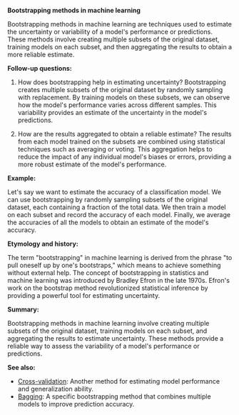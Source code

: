 **Bootstrapping methods in machine learning**

Bootstrapping methods in machine learning are techniques used to estimate the
uncertainty or variability of a model's performance or predictions. These
methods involve creating multiple subsets of the original dataset, training
models on each subset, and then aggregating the results to obtain a more
reliable estimate.

**Follow-up questions:**

1. How does bootstrapping help in estimating uncertainty?
   Bootstrapping creates multiple subsets of the original dataset by randomly
   sampling with replacement. By training models on these subsets, we can
   observe how the model's performance varies across different samples. This
   variability provides an estimate of the uncertainty in the model's
   predictions.

2. How are the results aggregated to obtain a reliable estimate?
   The results from each model trained on the subsets are combined using
   statistical techniques such as averaging or voting. This aggregation helps
   to reduce the impact of any individual model's biases or errors, providing a
   more robust estimate of the model's performance.

**Example:**

Let's say we want to estimate the accuracy of a classification model. We can
use bootstrapping by randomly sampling subsets of the original dataset, each
containing a fraction of the total data. We then train a model on each subset
and record the accuracy of each model. Finally, we average the accuracies of
all the models to obtain an estimate of the model's accuracy.

**Etymology and history:**

The term "bootstrapping" in machine learning is derived from the phrase "to
pull oneself up by one's bootstraps," which means to achieve something without
external help. The concept of bootstrapping in statistics and machine learning
was introduced by Bradley Efron in the late 1970s. Efron's work on the
bootstrap method revolutionized statistical inference by providing a powerful
tool for estimating uncertainty.

**Summary:**

Bootstrapping methods in machine learning involve creating multiple subsets of
the original dataset, training models on each subset, and aggregating the
results to estimate uncertainty. These methods provide a reliable way to assess
the variability of a model's performance or predictions.

**See also:**

- [Cross-validation](?concept=cross-validation&specialist_role=ML+Engineer&target_audience=Manager+without+much+technical+background): Another method
  for estimating model performance and generalization ability.
- [Bagging](?concept=bagging&specialist_role=ML+Engineer&target_audience=Manager+without+much+technical+background): A specific bootstrapping method
  that combines multiple models to improve prediction accuracy.
